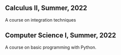 ## **Calculus II**, Summer, 2022

A course on integration techniques

## **Computer Science I**, Summer, 2022

A course on basic programming with Python.




<!---
## **Computer Science II**, Summer, 2022

Description

# Moving all files ending with .ipynb
mv *.ipynb ./summer2022/

# Moving all files starting with `number_`
mv *\n_* ./summer2022/

soobinrho/soobinrho is a ✨ special ✨ repository because its `README.md` (this file) appears on your GitHub profile.
You can click the Preview link to take a look at your changes.

- 👋 Hi, I’m @soobinrho
- 👀 I’m interested in ...
- 🌱 I’m currently learning ...
- 💞️ I’m looking to collaborate on ...
- 📫 How to reach me ...
--->

